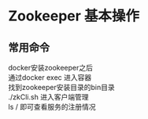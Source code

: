 # Zookeeper 基本操作  

## 常用命令

docker安装zookeeper之后  
通过docker exec 进入容器  
找到zookeeper安装目录的bin目录  
./zkCli.sh 进入客户端管理  
ls / 即可查看服务的注册情况